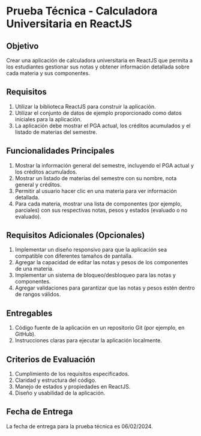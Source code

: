 # Prueba Técnica - Calculadora Universitaria en ReactJS

## Objetivo
Crear una aplicación de calculadora universitaria en ReactJS que permita a los estudiantes gestionar sus notas y obtener información detallada sobre cada materia y sus componentes.

## Requisitos
1. Utilizar la biblioteca ReactJS para construir la aplicación.
2. Utilizar el conjunto de datos de ejemplo proporcionado como datos iniciales para la aplicación.
3. La aplicación debe mostrar el PGA actual, los créditos acumulados y el listado de materias del semestre.

## Funcionalidades Principales
1. Mostrar la información general del semestre, incluyendo el PGA actual y los créditos acumulados.
2. Mostrar un listado de materias del semestre con su nombre, nota general y créditos.
3. Permitir al usuario hacer clic en una materia para ver información detallada.
4. Para cada materia, mostrar una lista de componentes (por ejemplo, parciales) con sus respectivas notas, pesos y estados (evaluado o no evaluado).

## Requisitos Adicionales (Opcionales)
1. Implementar un diseño responsivo para que la aplicación sea compatible con diferentes tamaños de pantalla.
2. Agregar la capacidad de editar las notas y pesos de los componentes de una materia.
3. Implementar un sistema de bloqueo/desbloqueo para las notas y componentes.
4. Agregar validaciones para garantizar que las notas y pesos estén dentro de rangos válidos.

## Entregables
1. Código fuente de la aplicación en un repositorio Git (por ejemplo, en GitHub).
2. Instrucciones claras para ejecutar la aplicación localmente.

## Criterios de Evaluación
1. Cumplimiento de los requisitos especificados.
2. Claridad y estructura del código.
3. Manejo de estados y propiedades en ReactJS.
4. Diseño y usabilidad de la aplicación.

## Fecha de Entrega
La fecha de entrega para la prueba técnica es 06/02/2024.
